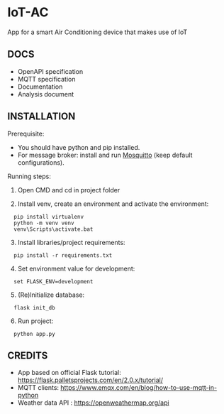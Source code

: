 # IoT-AC
App for a smart Air Conditioning device that makes use of IoT  

## DOCS
  - OpenAPI specification
  - MQTT specification
  - Documentation
  - Analysis document

## INSTALLATION

Prerequisite: 
  - You should have python and pip installed.
  - For message broker: install and run [Mosquitto](https://mosquitto.org/download/) (keep default configurations).


Running steps:
  1. Open CMD and cd in project folder
  
  2. Install venv, create an environment and activate the environment:  
  ```
    pip install virtualenv  
    python -m venv venv  
    venv\Scripts\activate.bat
  ```
    
  3. Install libraries/project requirements:  
  ```
    pip install -r requirements.txt
  ```
  4. Set environment value for development:  
  ```
    set FLASK_ENV=development
  ```
  5. (Re)Initialize database:   
  ```
    flask init_db
  ```
  6. Run project:   
  ```
    python app.py
  ```

## CREDITS
  - App based on official Flask tutorial: https://flask.palletsprojects.com/en/2.0.x/tutorial/
  - MQTT clients: https://www.emqx.com/en/blog/how-to-use-mqtt-in-python
  - Weather data API : https://openweathermap.org/api
